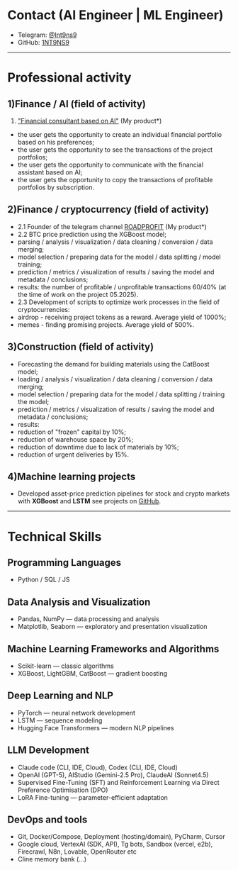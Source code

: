 # Contact (AI Engineer | ML Engineer)
- Telegram: [@Int9ns9](https://t.me/Int9ns9)
- GitHub: [1NT9NS9](https://github.com/1NT9NS9)

---

# Professional activity

## 1)Finance / AI (field of activity)
1. ["Financial consultant based on AI"](https://finance-ai.cloud) (My product*)
- the user gets the opportunity to create an individual financial portfolio based on his preferences;
- the user gets the opportunity to see the transactions of the project portfolios;
- the user gets the opportunity to communicate with the financial assistant based on AI;
- the user gets the opportunity to copy the transactions of profitable portfolios by subscription.

## 2)Finance / cryptocurrency (field of activity)
- 2.1 Founder of the telegram channel [ROADPROFIT](https://t.me/ROADPROFIT) (My product*)
- 2.2 BTC price prediction using the XGBoost model;
- parsing / analysis / visualization / data cleaning / conversion / data merging;
- model selection / preparing data for the model / data splitting / model training;
- prediction / metrics / visualization of results / saving the model and metadata / conclusions;
- results: the number of profitable / unprofitable transactions 60/40% (at the time of work on the project 05.2025).
- 2.3 Development of scripts to optimize work processes in the field of cryptocurrencies:
- airdrop - receiving project tokens as a reward. Average yield of 1000%;
- memes - finding promising projects. Average yield of 500%.

## 3)Construction (field of activity)
- Forecasting the demand for building materials using the CatBoost model;
- loading / analysis / visualization / data cleaning / conversion / data merging;
- model selection / preparing data for the model / data splitting / training the model;
- prediction / metrics / visualization of results / saving the model and metadata / conclusions;
- results:
- reduction of "frozen" capital by 10%;
- reduction of warehouse space by 20%;
- reduction of downtime due to lack of materials by 10%;
- reduction of urgent deliveries by 15%.

## 4)Machine learning projects
- Developed asset-price prediction pipelines for stock and crypto markets with **XGBoost** and **LSTM**
see projects on [GitHub](https://github.com/1NT9NS9/1NT9NS9/blob/main/README(finance).md).

---

# Technical Skills

## Programming Languages
- Python / SQL / JS

## Data Analysis and Visualization
- Pandas, NumPy — data processing and analysis
- Matplotlib, Seaborn — exploratory and presentation visualization

## Machine Learning Frameworks and Algorithms
- Scikit-learn — classic algorithms
- XGBoost, LightGBM, CatBoost — gradient boosting

## Deep Learning and NLP
- PyTorch — neural network development
- LSTM — sequence modeling
- Hugging Face Transformers — modern NLP pipelines

## LLM Development
- Claude code (CLI, IDE, Cloud), Codex (CLI, IDE, Cloud)
- OpenAI (GPT-5), AIStudio (Gemini-2.5 Pro), ClaudeAI (Sonnet4.5)
- Supervised Fine-Tuning (SFT) and Reinforcement Learning via Direct Preference Optimisation (DPO)
- LoRA Fine-tuning — parameter-efficient adaptation

## DevOps and tools
- Git, Docker/Compose, Deployment (hosting/domain), PyCharm, Cursor
- Google cloud, VertexAI (SDK, API), Tg bots, Sandbox (vercel, e2b), Firecrawl, N8n, Lovable, OpenRouter etc
- Cline memory bank (...)

